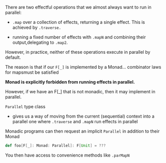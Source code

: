 There are two effectful operations that we almost always want to run in parallel:

- `.map` over a collection of effects, returning a single effect.
This is achieved by `.traverse.`

- running a fixed number of effects with `.mapN`
  and combining their output,delegating to `.map2`.
  
However, in practice, neither of these operations execute in parallel by default.

The reason is that if our `F[_]` is implemented by a Monad...
combinator laws for mapsmust be satisfied

**Monad is explicitly forbidden from running effects in parallel.**

However, if we have an F[_] that is not monadic, then it may implement in parallel.

`Parallel` type class

- gives us a way of moving from the current (sequential) context into a parallel one where
  `.traverse` and `.mapN` run effects in parallel
  
Monadic programs can then request an implicit `Parallel` in addition to their Monad

```scala
def foo[F[_]: Monad: Parallel]: F[Unit] = ???
```    

You then have access to convenience methods like `.parMapN`